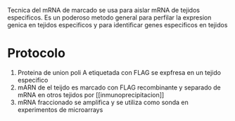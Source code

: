 Tecnica del mRNA de marcado se usa para aislar mRNA de tejidos especificos. Es un poderoso metodo general para perfilar la expresion genica en tejidos especificos y para identificar genes especificos en tejidos

# Protocolo
1. Proteina de union poli A etiquetada con FLAG se expfresa en un tejido especifico
2. mARN de el teijdo es marcado con FLAG recombinante y separado de mRNA en otros tejidos por [[inmunoprecipitacion]]
3. mRNA fraccionado se amplifica y se utiliza como sonda en experimentos de microarrays